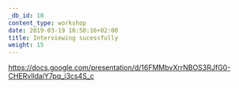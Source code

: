 ```yaml
---
_db_id: 10
content_type: workshop
date: 2019-03-19 16:50:16+02:00
title: Interviewing sucessfully
weight: 15
---
```


https://docs.google.com/presentation/d/16FMMbvXrrNBOS3RJfG0-CHERvlldaiY7pq_i3cs4S_c